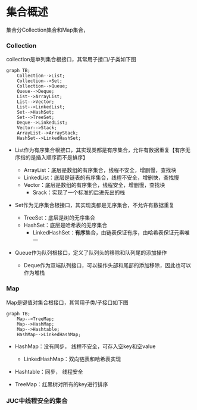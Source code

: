 # 集合概述

集合分Collection集合和Map集合，



### Collection

collection是单列集合根接口，其常用子接口/子类如下图

```mermaid
graph TB;
	Collection-->List;
	Collection-->Set;
	Collection-->Queue;
	Queue-->Deque;
	List-->ArrayList;
	List-->Vector;
	List-->LinkedList;
	Set-->HashSet;
	Set-->TreeSet;
	Deque-->LinkedList;
	Vector-->Stack;
	ArrayList-->ArrayStack;
	HashSet-->LinkedHashSet;
```

* List作为有序集合根接口，其实现类都是有序集合，允许有数据重复【有序无序指的是插入顺序而不是排序】
  * ArrayList：底层是数组的有序集合，线程不安全，增删慢，查找块
  * LinkedList：底层是链表的有序集合，线程不安全，增删快，查找慢
  * Vector：底层是数组的有序集合，线程安全，增删慢，查找块
    * Srack：实现了一个标准的后进先出的栈

* Set作为无序集合根接口，其实现类都是无序集合，不允许有数据重复
  * TreeSet：底层是树的无序集合
  * HashSet：底层是哈希表的无序集合
    * LinkedHashSet：**有序**集合，由链表保证有序，由哈希表保证元素唯一
* Queue作为队列根接口，定义了队列头的移除和队列尾的添加操作
  * Deque作为双端队列接口，可以操作头部和尾部的添加移除，因此也可以作为堆栈



### Map

Map是键值对集合根接口，其常用子类/子接口如下图

```mermaid
graph TB;
	Map-->TreeMap;
	Map-->HashMap;
	Map-->Hashtable;
	HashMap-->LinkedHashMap;
```

* HashMap：没有同步， 线程不安全，可存入空key和空value
  
  * LinkedHashMap：双向链表和哈希表实现
  
* Hashtable：同步， 线程安全

* TreeMap：红黑树对所有的key进行排序

  

### JUC中线程安全的集合




